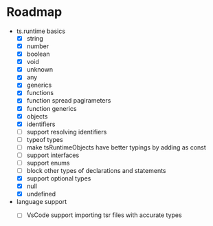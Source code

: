 # Roadmap
- ts.runtime basics
    - [x] string
    - [x] number
    - [x] boolean
    - [x] void
    - [x] unknown
    - [x] any
    - [x] generics
    - [x] functions
    - [x] function spread pagirameters
    - [x] function generics
    - [x] objects
    - [x] identifiers
    - [ ] support resolving identifiers
    - [ ] typeof types
    - [ ] make tsRuntimeObjects have better typings by adding as const
    - [ ] support interfaces
    - [ ] support enums
    - [ ] block other types of declarations and statements
    - [x] support optional types
    - [x] null
    - [x] undefined
- language support
    - [ ] VsCode support importing tsr files with accurate types

